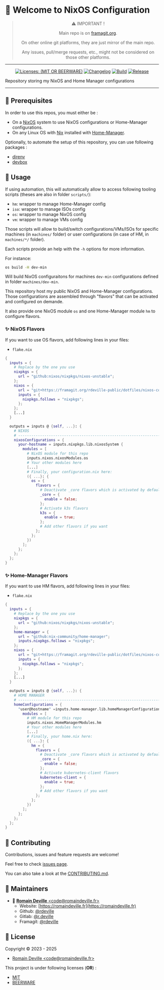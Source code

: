 <!-- BEGIN DOTGIT-SYNC BLOCK MANAGED -->
<!-- markdownlint-disable -->
# 👋 Welcome to NixOS Configuration

<center>

> ⚠️ IMPORTANT !
>
> Main repo is on [framagit.org](https://framagit.org/rdeville-public/dotfiles/nixos-config).
>
> On other online git platforms, they are just mirror of the main repo.
>
> Any issues, pull/merge requests, etc., might not be considered on those other
> platforms.

</center>

---

<center>

[![Licenses: (MIT OR BEERWARE)][license_badge]][license_url]
[![Changelog][changelog_badge]][changelog_badge_url]
[![Build][build_badge]][build_badge_url]
[![Release][release_badge]][release_badge_url]

</center>

[build_badge]: https://framagit.org/rdeville-public/dotfiles/nixos-config/badges/main/pipeline.svg
[build_badge_url]: https://framagit.org/rdeville-public/dotfiles/nixos-config/-/commits/main
[release_badge]: https://framagit.org/rdeville-public/dotfiles/nixos-config/-/badges/release.svg
[release_badge_url]: https://framagit.org/rdeville-public/dotfiles/nixos-config/-/releases/
[license_badge]: https://img.shields.io/badge/Licenses-MIT%20OR%20BEERWARE-blue
[license_url]: https://framagit.org/rdeville-public/dotfiles/nixos-config/blob/main/LICENSE
[changelog_badge]: https://img.shields.io/badge/Changelog-Python%20Semantic%20Release-yellow
[changelog_badge_url]: https://github.com/python-semantic-release/python-semantic-release

Repository storing my NixOS and Home Manager configurations

---
<!-- BEGIN DOTGIT-SYNC BLOCK EXCLUDED CUSTOM_README -->
## 📌 Prerequisites

In order to use this repos, you must either be :

* On a [NixOS](https://nixos.org/) system to use NixOS configurations or
  Home-Manager configurations.
* On any Linux OS with [Nix](https://nixos.org/download/) installed with
  [Home-Manager](https://nix-community.github.io/home-manager/).

Optionally, to automate the setup of this repository, you can use following
packages :

* [direnv](https://github.com/direnv/direnv)
* [devbox](https://www.jetify.com/devbox)

## 🚀 Usage

If using automation, this will automatically allow to access following tooling
scripts (theses are also in folder `scripts/`):

* `hm`: wrapper to manage Home-Manager config
* `iso`: wrapper to manage ISOs config
* `os`: wrapper to manage NixOS config
* `vm`: wrapper to manage VMs config

Those scripts will allow to build/switch configurations/VMs/ISOs for specific
machines (in `machines/` folder) or user configurations (in case of HM, in
`machines/*/` folder).

Each scripts provide an help with the `-h` options for more information.

For instance:

```bash
os build -H dev-min
```

Will build NixOS configuraitons for machines `dev-min` configurations defined in
folder `machines/dev-min`.

This repository host my public NixOS and Home-Manager configurations. Those
configurations are assembled through "flavors" that can be activated and
configured on demande.

It also provide one NixOS module `os` and one Home-Manager module `hm` to
configure flavors.

### ✨ NixOS Flavors

If you want to use OS flavors, add following lines in your files:

* `flake.nix`
```nix
{
  inputs = {
    # Replace by the one you use
    nixpkgs = {
      url = "github:nixos/nixpkgs/nixos-unstable";
    };
    nixos = {
      url = "git+https://framagit.org/rdeville-public/dotfiles/nixos-config.git";
      inputs = {
        nixpkgs.follows = "nixpkgs";
      };
    };
    [...]
  }

  outputs = inputs @ {self, ...}: {
    # NIXOS
    # ------------------------------------------------------------------------
    nixosConfigurations = {
      your-hostname = inputs.nixpkgs.lib.nixosSystem {
        modules = [
          # NixOS module for this repo
          inputs.nixos.nixosModules.os
          # Your other modules here
          [...]
          # Finally, your configuration.nix here:
          ({ ...}: {
            os = {
              flavors = {
                # Deactivate _core flavors which is activated by default
                _core = {
                  enable = false;
                };
                # Activate k3s flavors
                k3s = {
                  enable = true;
                };
                # Add other flavors if you want
              };
            };
          })
        ];
      };
    };
  };
}
```

### ✨ Home-Manager Flavors

If you want to use HM flavors, add following lines in your files:

* `flake.nix`
```nix
{
  inputs = {
    # Replace by the one you use
    nixpkgs = {
      url = "github:nixos/nixpkgs/nixos-unstable";
    };
    home-manager = {
      url = "github:nix-community/home-manager";
      inputs.nixpkgs.follows = "nixpkgs";
    };
    nixos = {
      url = "git+https://framagit.org/rdeville-public/dotfiles/nixos-config.git";
      inputs = {
        nixpkgs.follows = "nixpkgs";
      };
    };
    [...]
  }

  outputs = inputs @ {self, ...}: {
    # HOME MANAGER
    # ------------------------------------------------------------------------
    homeConfigurations = {
      "user@hostname" =inputs.home-manager.lib.homeManagerConfiguration {
        modules = [
          # HM module for this repo
          inputs.nixos.HomeManagerModules.hm
          # Your other modules here
          [...]
          # Finally, your home.nix here:
          ({ ...}: {
            hm = {
              flavors = {
                # Deactivate _core flavors which is activated by default
                _core = {
                  enable = false;
                };
                # Activate kubernetes-client flavors
                kubernetes-client = {
                  enable = true;
                };
                # Add other flavors if you want
              };
            };
          })
        ];
      };
    };
  };
}
```

<!-- END DOTGIT-SYNC BLOCK EXCLUDED CUSTOM_README -->
## 🤝 Contributing

Contributions, issues and feature requests are welcome!

Feel free to check [issues page][issues_pages].

You can also take a look at the [CONTRIBUTING.md][contributing].

[issues_pages]: https://framagit.org/rdeville-public/dotfiles/nixos-config/-/issues
[contributing]: https://framagit.org/rdeville-public/dotfiles/nixos-config/blob/main/CONTRIBUTING.md

## 👤 Maintainers

* 📧 [**Romain Deville** \<code@romaindeville.fr\>](mailto:code@romaindeville.fr)
  * Website: [https://romaindeville.fr](https://romaindeville.fr)
  * Github: [@rdeville](https://github.com/rdeville)
  * Gitlab: [@r.deville](https://gitlab.com/r.deville)
  * Framagit: [@rdeville](https://framagit.org/rdeville)

## 📝 License

Copyright © 2023 - 2025
 * [Romain Deville \<code@romaindeville.fr\>](code@romaindeville.fr)

This project is under following licenses (**OR**) :

* [MIT][main_license]
* [BEERWARE][beerware_license]

[main_license]: https://framagit.org/rdeville-public/dotfiles/nixos-config/blob/main/LICENSE
[beerware_license]: https://framagit.org/rdeville-public/dotfiles/nixos-config/blob/main/LICENSE.BEERWARE
<!-- END DOTGIT-SYNC BLOCK MANAGED -->

